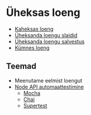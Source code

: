 # Üheksas loeng

- [Kaheksas loeng](../Lesson-08/README.md)
- [Üheksanda loengu slaidid](Slides.md)
- [Üheksanda loengu salvestus]()
- [Kümnes loeng](../Lesson-10/README.md)

## Teemad

- Meenutame eelmist loengut
- [Node API automaattestimine](../../../Subjects/Back-End-Frameworks/Topics/Testing/README.md)
  - [Mocha](../../../Subjects/Back-End-Frameworks/Topics/Testing/Tools/Mocha/README.md)
  - [Chai](../../../Subjects/Back-End-Frameworks/Topics/Testing/Tools/Chai/README.md)
  - [Supertest](../../../Subjects/Back-End-Frameworks/Topics/Testing/Tools/Supertest/README.md)